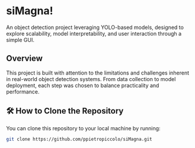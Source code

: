 # siMagna!
An object detection project leveraging YOLO-based models, designed to explore scalability, model interpretability, and user interaction through a simple GUI.

##  Overview

This project is built with attention to the limitations and challenges inherent in real-world object detection systems.
From data collection to model deployment, each step was chosen to balance practicality and performance.

## 🛠️ How to Clone the Repository

You can clone this repository to your local machine by running:

```bash
git clone https://github.com/ppietropiccolo/siMagna.git
